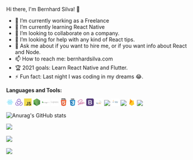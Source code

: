Hi there, I'm Bernhard Silva! 👋

- 🔭 I’m currently working as a Freelance
- 🌱 I’m currently learning React Native
- 👯 I’m looking to collaborate on a company.
- 🤔 I’m looking for help with any kind of React tips.
- 💬 Ask me about if you want to hire me, or if you want info about React and Node.
- 📫 How to reach me: bernhardsilva.com
- 🏆 2021 goals: Learn React Native and Flutter.
- ⚡ Fun fact: Last night I was coding in my dreams 😂.

**Languages and Tools:**  

<code><img height="20" src="https://raw.githubusercontent.com/github/explore/80688e429a7d4ef2fca1e82350fe8e3517d3494d/topics/react/react.png"></code>
<code><img height="20" src="https://raw.githubusercontent.com/github/explore/80688e429a7d4ef2fca1e82350fe8e3517d3494d/topics/redux/redux.png"></code>
<code><img height="20" src="https://raw.githubusercontent.com/github/explore/80688e429a7d4ef2fca1e82350fe8e3517d3494d/topics/javascript/javascript.png"></code>
<code><img height="20" src="https://raw.githubusercontent.com/github/explore/80688e429a7d4ef2fca1e82350fe8e3517d3494d/topics/nodejs/nodejs.png"></code>
<code><img height="20" src="https://raw.githubusercontent.com/github/explore/80688e429a7d4ef2fca1e82350fe8e3517d3494d/topics/mongodb/mongodb.png"></code>
<code><img height="20" src="https://raw.githubusercontent.com/github/explore/80688e429a7d4ef2fca1e82350fe8e3517d3494d/topics/express/express.png"></code>
<code><img height="20" src="https://raw.githubusercontent.com/github/explore/80688e429a7d4ef2fca1e82350fe8e3517d3494d/topics/html/html.png"></code>
<code><img height="20" src="https://raw.githubusercontent.com/github/explore/80688e429a7d4ef2fca1e82350fe8e3517d3494d/topics/css/css.png"></code>
<code><img height="20" src="https://raw.githubusercontent.com/github/explore/80688e429a7d4ef2fca1e82350fe8e3517d3494d/topics/sass/sass.png"></code>
<code><img height="20" src="https://raw.githubusercontent.com/github/explore/80688e429a7d4ef2fca1e82350fe8e3517d3494d/topics/bootstrap/bootstrap.png"></code>
<code><img height="20" src="https://raw.githubusercontent.com/github/explore/5c058a388828bb5fde0bcafd4bc867b5bb3f26f3/topics/mysql/mysql.png"></code>
<code><img height="20" src="https://d1q6f0aelx0por.cloudfront.net/product-logos/library-postgres-logo.png"></code>
<code><img height="20" src="https://raw.githubusercontent.com/github/explore/5c058a388828bb5fde0bcafd4bc867b5bb3f26f3/topics/java/java.png"></code>
<code><img height="20" src="https://api.iconify.design/logos:spring-icon.svg?height=20"></code>
<code><img height="20" src="https://raw.githubusercontent.com/github/explore/5c058a388828bb5fde0bcafd4bc867b5bb3f26f3/topics/firebase/firebase.png"></code>
<code><img height="20" src="https://api.iconify.design/logos:heroku-icon.svg?height=20"></code>    


![Anurag's GitHub stats](https://github-readme-stats.vercel.app/api?username=bernhardSilva&show_icons=true&theme=dracula)

![](https://github-profile-summary-cards.vercel.app/api/cards/productive-time?username=bernhardSilva&theme=dracula)

![](https://github-profile-summary-cards.vercel.app/api/cards/repos-per-language?username=bernhardSilva&theme=dracula)

![](https://github-profile-summary-cards.vercel.app/api/cards/most-commit-language?username=bernhardSilva&theme=dracula)

